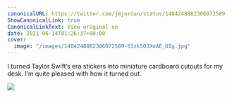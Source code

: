 ```yaml
---
canonicalURL: https://twitter.com/jmjordan/status/1404248882306072589
ShowCanonicalLink: true
CanonicalLinkText: View original on
date: 2021-06-14T01:26:37+00:00
cover:
  image: "/images/1404248882306072589-E3zk50JXoAE_UIg.jpg"
---
```

I turned Taylor Swift’s era stickers into miniature cardboard cutouts for my desk. I’m quite pleased with how it turned out. 

![](/images/1404248882306072589-E3zk50JXoAE_UIg.jpg)